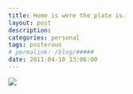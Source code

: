 ```yaml
---
title: Home is were the plate is. 
layout: post
description:  
categories: personal
tags: posterous
# permalink: /blog/#####
date: 2011-04-10 13:06:00
---
```


![](/img/2011/04/24436985-image.jpg)
